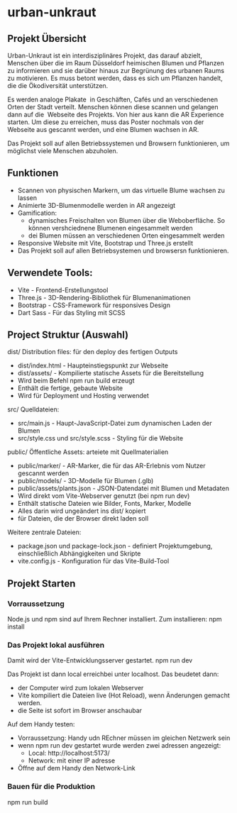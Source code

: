 # urban-unkraut
## Projekt Übersicht 
Urban-Unkraut ist ein interdisziplinäres Projekt, das darauf abzielt, Menschen über die im Raum Düsseldorf heimischen Blumen und Pflanzen zu informieren und sie darüber hinaus zur Begrünung des urbanen Raums zu motivieren. 
Es muss betont werden, dass es sich um Pflanzen handelt, die die Ökodiversität unterstützen. 

Es werden analoge Plakate  in Geschäften, Cafés und an verschiedenen Orten der Stadt verteilt. Menschen können diese scannen und gelangen dann auf die  Webseite des Projekts. Von hier aus kann die AR Experience starten. Um diese zu erreichen, muss das Poster nochmals von der Webseite aus gescannt werden, und eine Blumen wachsen in AR. 

Das Projekt soll auf allen Betriebssystemen und Browsern funktionieren, um möglichst viele Menschen abzuholen. 

## Funktionen
- Scannen von physischen Markern, um das virtuelle Blume wachsen zu lassen
- Animierte 3D-Blumenmodelle werden in AR angezeigt
- Gamification: 
    - dynamisches Freischalten von Blumen über die Weboberfläche. So können vershciednene Blumenen eingesammelt werden
    - dei Blumen müssen an verschiedenen Orten eingesammelt werden
- Responsive Website mit Vite, Bootstrap und Three.js erstellt
- Das Projekt soll auf allen Betriebsystemen und browsersn funktionieren. 

## Verwendete Tools:
- Vite - Frontend-Erstellungstool
- Three.js - 3D-Rendering-Bibliothek für Blumenanimationen
- Bootstrap - CSS-Framework für responsives Design
- Dart Sass - Für das Styling mit SCSS

## Project Struktur (Auswahl)
dist/ Distribution files: für den deploy  des fertigen Outputs 
- dist/index.html - Haupteinstiegspunkt zur Webseite
- dist/assets/ - Kompilierte statische Assets für die Bereitstellung
- Wird beim Befehl npm run build erzeugt
- Enthält die fertige, gebaute Website
- Wird für Deployment und Hosting verwendet

src/ Quelldateien:
- src/main.js - Haupt-JavaScript-Datei zum dynamischen Laden der Blumen
- src/style.css und src/style.scss - Styling für die Website

public/ Öffentliche Assets: arteiete mit Quellmaterialien
- public/marker/ - AR-Marker, die für das AR-Erlebnis vom Nutzer gescannt werden
- public/models/ - 3D-Modelle für Blumen (.glb)
- public/assets/plants.json - JSON-Datendatei mit Blumen und Metadaten
- Wird direkt vom Vite-Webserver genutzt (bei npm run dev)
- Enthält statische Dateien wie Bilder, Fonts, Marker, Modelle
- Alles darin wird ungeändert ins dist/ kopiert
- für Dateien, die der Browser direkt laden soll

Weitere zentrale Dateien:
- package.json und package-lock.json - definiert Projektumgebung, einschließlich Abhängigkeiten und Skripte
- vite.config.js - Konfiguration für das Vite-Build-Tool

## Projekt Starten
### Vorraussetzung 
Node.js und npm sind auf Ihrem Rechner installiert. Zum installieren: 
    npm install

### Das Projekt lokal ausführen
Damit wird der Vite-Entwicklungsserver gestartet. 
    npm run dev

Das Projekt ist dann local erreichbei unter localhost. Das beudetet dann:
- der Computer wird zum lokalen Webserver
- Vite kompiliert die Dateien live (Hot Reload), wenn Änderungen gemacht werden.
- die Seite ist sofort im Browser anschaubar

Auf dem Handy testen:
- Vorraussetzung: Handy udn REchner müssen im gleichen Netzwerk sein 
- wenn  npm run dev gestartet wurde werden zwei adressen angezeigt:
    - Local: http://localhost:5173/
    - Network: mit einer IP adresse
- Öffne auf dem Handy den Network-Link 


### Bauen für die Produktion
npm run build
